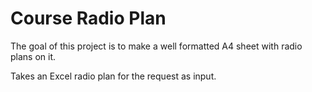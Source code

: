 # Course Radio Plan
The goal of this project is to make a well formatted A4 sheet with radio
plans on it.

Takes an Excel radio plan for the request as input.

